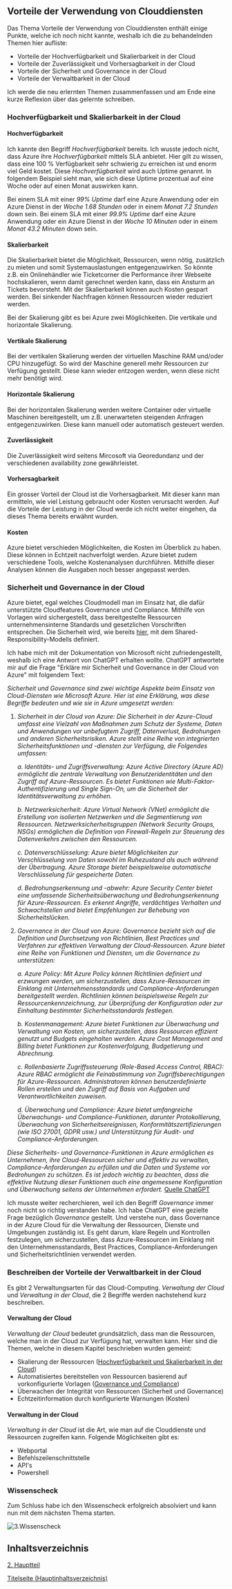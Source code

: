 ## Vorteile der Verwendung von Clouddiensten

Das Thema Vorteile der Verwendung von Clouddiensten enthält einige Punkte, welche ich noch nicht kannte, weshalb ich die zu behandelnden Themen hier aufliste:
-   Vorteile der Hochverfügbarkeit und Skalierbarkeit in der Cloud
-   Vorteile der Zuverlässigkeit und Vorhersagbarkeit in der Cloud
-   Vorteile der Sicherheit und Governance in der Cloud
-   Vorteile der Verwaltbarkeit in der Cloud

Ich werde die neu erlernten Themen zusammenfassen und am Ende eine kurze Reflexion über das gelernte schreiben.

### Hochverfügbarkeit und Skalierbarkeit in der Cloud

#### Hochverfügbarkeit

Ich kannte den Begriff *Hochverfügbarkeit* bereits. Ich wusste jedoch nicht, dass Azure ihre *Hochverfügbarkeit* mittels SLA anbietet. Hier gilt zu wissen, dass eine 100 % Verfügbarkeit sehr schwierig zu erreichen ist und enorm viel Geld kostet. Diese *Hochverfügbarkeit* wird auch Uptime genannt. In folgendem Beispiel sieht man, wie sich diese Uptime prozentual auf eine Woche oder auf einen Monat auswirken kann.

Bei einem SLA mit einer *99% Uptime* darf eine Azure Anwendung oder ein Azure Dienst in der *Woche 1.68 Stunden* oder in einem *Monat 7.2 Stunden* down sein.
Bei einem SLA mit einer *99.9% Uptime* darf eine Azure Anwendung oder ein Azure Dienst in der *Woche 10 Minuten* oder in einem *Monat 43.2 Minuten* down sein.

#### Skalierbarkeit

Die Skalierbarkeit bietet die Möglichkeit, Ressourcen, wenn nötig, zusätzlich zu mieten und somit Systemauslastungen entgegenzuwirken. So könnte z.B. ein Onlinehändler wie Ticketcorner die Performance ihrer Webseite hochskalieren, wenn damit gerechnet werden kann, dass ein Ansturm an Tickets bevorsteht. Mit der Skalierbarkeit können auch Kosten gespart werden. Bei sinkender Nachfragen können Ressourcen wieder reduziert werden.

Bei der Skalierung gibt es bei Azure zwei Möglichkeiten. Die vertikale und horizontale Skalierung.

#### Vertikale Skalierung

Bei der vertikalen Skalierung werden der virtuellen Maschine RAM und/oder CPU hinzugefügt. So wird der Maschine generell mehr Ressourcen zur Verfügung gestellt. Diese kann wieder entzogen werden, wenn diese nicht mehr benötigt wird.

#### Horizontale Skalierung

Bei der horizontalen Skalierung werden weitere Container oder virtuelle Maschinen bereitgestellt, um z.B. unerwarteten steigenden Anfragen entgegenzuwirken. Diese kann manuell oder automatisch gesteuert werden.

#### Zuverlässigkeit

Die Zuverlässigkeit wird seitens Mircosoft via Georedundanz und der verschiedenen availability zone gewährleistet. 

#### Vorhersagbarkeit

Ein grosser Vorteil der Cloud ist die Vorhersagbarkeit. Mit dieser kann man ermitteln, wie viel Leistung gebraucht oder Kosten verursacht werden. Auf die Vorteile der Leistung in der Cloud werde ich nicht weiter eingehen, da dieses Thema bereits erwähnt wurden.

#### Kosten

Azure bietet verschieden Möglichkeiten, die Kosten im Überblick zu haben. Diese können in Echtzeit nachverfolgt werden. Azure bietet zudem verschiedene Tools, welche Kostenanalysen durchführen. Mithilfe dieser Analysen können die Ausgaben noch besser angepasst werden.

### Sicherheit und Governance in der Cloud

Azure bietet, egal welches Cloudmodell man im Einsatz hat, die dafür unterstützte Cloudfeatures Governance und Compliance. Mithilfe von Vorlagen wird sichergestellt, dass bereitgestellte Ressourcen unternehmensinterne Standards und gesetzlichen Vorschriften entsprechen.
Die Sicherheit wird, wie bereits [hier](./Beschreiben_des_Cloud_Computings.md#Shared-Responsibility-Modells), mit dem Shared-Responsibility-Modells definiert.

Ich habe mich mit der Dokumentation von Microsoft nicht zufriedengestellt, weshalb ich eine Antwort von ChatGPT erhalten wollte. ChatGPT antwortete mir auf die Frage "Erkläre mir Sicherheit und Governance in der Cloud von Azure" mit folgendem Text:

*Sicherheit und Governance sind zwei wichtige Aspekte beim Einsatz von Cloud-Diensten wie Microsoft Azure. Hier ist eine Erklärung, was diese Begriffe bedeuten und wie sie in Azure umgesetzt werden:*

1.  *Sicherheit in der Cloud von Azure: Die Sicherheit in der Azure-Cloud umfasst eine Vielzahl von Maßnahmen zum Schutz der Systeme, Daten und Anwendungen vor unbefugtem Zugriff, Datenverlust, Bedrohungen und anderen Sicherheitsrisiken. Azure stellt eine Reihe von integrierten Sicherheitsfunktionen und -diensten zur Verfügung, die Folgendes umfassen:*
    
    *a. Identitäts- und Zugriffsverwaltung: Azure Active Directory (Azure AD) ermöglicht die zentrale Verwaltung von Benutzeridentitäten und den Zugriff auf Azure-Ressourcen. Es bietet Funktionen wie Multi-Faktor-Authentifizierung und Single Sign-On, um die Sicherheit der Identitätsverwaltung zu erhöhen.*
    
    *b. Netzwerksicherheit: Azure Virtual Network (VNet) ermöglicht die Erstellung von isolierten Netzwerken und die Segmentierung von Ressourcen. Netzwerksicherheitsgruppen (Network Security Groups, NSGs) ermöglichen die Definition von Firewall-Regeln zur Steuerung des Datenverkehrs zwischen den Ressourcen.*
    
    *c. Datenverschlüsselung: Azure bietet Möglichkeiten zur Verschlüsselung von Daten sowohl im Ruhezustand als auch während der Übertragung. Azure Storage bietet beispielsweise automatische Verschlüsselung für gespeicherte Daten.*
    
    *d. Bedrohungserkennung und -abwehr: Azure Security Center bietet eine umfassende Sicherheitsüberwachung und Bedrohungserkennung für Azure-Ressourcen. Es erkennt Angriffe, verdächtiges Verhalten und Schwachstellen und bietet Empfehlungen zur Behebung von Sicherheitslücken.*
    
2.  *Governance in der Cloud von Azure: Governance bezieht sich auf die Definition und Durchsetzung von Richtlinien, Best Practices und Verfahren zur effektiven Verwaltung der Cloud-Ressourcen. Azure bietet eine Reihe von Funktionen und Diensten, um die Governance zu unterstützen:*
    
    *a. Azure Policy: Mit Azure Policy können Richtlinien definiert und erzwungen werden, um sicherzustellen, dass Azure-Ressourcen im Einklang mit Unternehmensstandards und Compliance-Anforderungen bereitgestellt werden. Richtlinien können beispielsweise Regeln zur Ressourcenkennzeichnung, zur Überprüfung der Konfiguration oder zur Einhaltung bestimmter Sicherheitsstandards festlegen.*
    
    *b. Kostenmanagement: Azure bietet Funktionen zur Überwachung und Verwaltung von Kosten, um sicherzustellen, dass Ressourcen effizient genutzt und Budgets eingehalten werden. Azure Cost Management and Billing bietet Funktionen zur Kostenverfolgung, Budgetierung und Abrechnung.*
    
    *c. Rollenbasierte Zugriffssteuerung (Role-Based Access Control, RBAC): Azure RBAC ermöglicht die Feinabstimmung von Zugriffsberechtigungen für Azure-Ressourcen. Administratoren können benutzerdefinierte Rollen erstellen und den Zugriff auf Basis von Aufgaben und Verantwortlichkeiten zuweisen.*
    
    *d. Überwachung und Compliance: Azure bietet umfangreiche Überwachungs- und Compliance-Funktionen, darunter Protokollierung, Überwachung von Sicherheitsereignissen, Konformitätszertifizierungen (wie ISO 27001, GDPR usw.) und Unterstützung für Audit- und Compliance-Anforderungen.*
    

*Diese Sicherheits- und Governance-Funktionen in Azure ermöglichen es Unternehmen, ihre Cloud-Ressourcen sicher und effektiv zu verwalten, Compliance-Anforderungen zu erfüllen und die Daten und Systeme vor Bedrohungen zu schützen. Es ist jedoch wichtig zu beachten, dass die effektive Nutzung dieser Funktionen auch eine angemessene Konfiguration und Überwachung seitens der Unternehmen erfordert.*
[Quelle ChatGPT](https://chat.openai.com/)

Ich musste weiter recherchieren, weil ich den Begriff *Governance* immer noch nicht so richtig verstanden habe. Ich habe ChatGPT eine gezielte Frage bezüglich *Governance* gestellt. Und verstehe nun, dass Governance in der Azure Cloud für die Verwaltung der Ressourcen, Dienste und Umgebungen zuständig ist. Es geht darum, klare Regeln und Kontrollen festzulegen, um sicherzustellen, dass Azure-Ressourcen im Einklang mit den Unternehmensstandards, Best Practices, Compliance-Anforderungen und Sicherheitsrichtlinien verwendet werden.

### Beschreiben der Vorteile der Verwaltbarkeit in der Cloud

Es gibt 2 Verwaltungsarten für das Cloud-Computing. *Verwaltung der Cloud* und *Verwaltung in der Cloud*, die 2 Begriffe werden nachstehend kurz beschreiben.

#### Verwaltung der Cloud

*Verwaltung der Cloud* bedeutet grundsätzlich, dass man die Ressourcen, welche man in der Cloud zur Verfügung hat, verwalten kann. Hier sind die Themen, welche in diesem Kapitel beschrieben wurden gemeint:
- Skalierung der Ressourcen ([Hochverfügbarkeit und Skalierbarkeit in der Cloud](./Beschreiben_der_Vorteile_der_Verwendung_von_Clouddiensten.md#Skalierbarkeit))
- Automatisiertes bereitstellen von Ressourcen basierend auf vorkonfigurierte Vorlagen ([Governance und Compliance](./Beschreiben_der_Vorteile_der_Verwendung_von_Clouddiensten.md#Sicherheit-und-Governance-in-der-Cloud))
- Überwachen der Integrität von Ressourcen (Sicherheit und Governance)
- Echtzeitinformation durch konfigurierte Warnungen (Kosten)

#### Verwaltung in der Cloud

*Verwaltung in der Cloud* ist die Art, wie man auf die Clouddienste und Ressourcen zugreifen kann. Folgende Möglichkeiten gibt es:
- Webportal
- Befehlszeilenschnittstelle
- API's
- Powershell

### Wissenscheck
Zum Schluss habe ich den Wissenscheck erfolgreich absolviert und kann nun mit dem nächsten Thema starten.

![3.Wissenscheck](../ressources/3_Wissensbeuurteilung.png)


## Inhaltsverzeichnis

[2. Hauptteil](./README.md)

[Titelseite (Hauptinhaltsverzeichnis)](../README.md)
